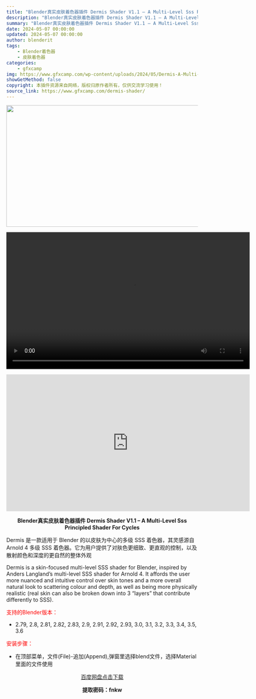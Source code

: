 ```yaml
---
title: "Blender真实皮肤着色器插件 Dermis Shader V1.1 – A Multi-Level Sss Principled Shader For Cycles"
description: "Blender真实皮肤着色器插件 Dermis Shader V1.1 – A Multi-Level Sss Principled Shader For Cycles Dermis 是一..."
summary: "Blender真实皮肤着色器插件 Dermis Shader V1.1 – A Multi-Level Sss Principled Shader For Cycles Dermis 是一..."
date: 2024-05-07 00:00:00
updated: 2024-05-07 00:00:00
author: blenderit
tags: 
    - Blender着色器
    - 皮肤着色器
categories:
    - gfxcamp
img: https://www.gfxcamp.com/wp-content/uploads/2024/05/Dermis-A-Multi-Level-Sss-Principled-Shader-For-Cycles.jpg
showGetMethod: false
copyright: 本插件资源来自网络，版权归原作者所有，仅供交流学习使用！
source_link: https://www.gfxcamp.com/dermis-shader/
---
```

<div><p><img decoding="async" class="aligncenter size-full wp-image-121206" src="https://www.gfxcamp.com/wp-content/uploads/2024/05/Dermis-A-Multi-Level-Sss-Principled-Shader-For-Cycles.jpg" data-src="https://www.gfxcamp.com/wp-content/uploads/2024/05/Dermis-A-Multi-Level-Sss-Principled-Shader-For-Cycles.jpg" alt="" width="640" height="320" data-srcset="https://www.gfxcamp.com/wp-content/uploads/2024/05/Dermis-A-Multi-Level-Sss-Principled-Shader-For-Cycles.jpg 640w, https://www.gfxcamp.com/wp-content/uploads/2024/05/Dermis-A-Multi-Level-Sss-Principled-Shader-For-Cycles-150x75.jpg 150w" data-sizes="(max-width: 640px) 100vw, 640px"><br>
</p><center><div style="width: 640px;" class="wp-video"><!--[if lt IE 9]><script>document.createElement('video');</script><![endif]-->
<video class="wp-video-shortcode" id="video-121216-1" width="640" height="360" preload="true" controls="controls"><source type="video/mp4" src="http://cloud.video.taobao.com/play/u/null/p/1/e/6/t/1/461091064385.mp4?_=1"></source><a href="http://cloud.video.taobao.com/play/u/null/p/1/e/6/t/1/461091064385.mp4">http://cloud.video.taobao.com/play/u/null/p/1/e/6/t/1/461091064385.mp4</a></video></div></center><p style="text-align: center;"><iframe loading="lazy" src="https://player.youku.com/embed/XNjM4ODk5MzY4OA==" width="640" height="360" frameborder="0" allowfullscreen="allowfullscreen" data-mce-fragment="1"></iframe></p><p style="text-align: center;"><strong>Blender真实皮肤着色器插件 Dermis Shader V1.1 – A Multi-Level Sss Principled Shader For Cycles</strong></p><p>Dermis 是一款适用于 Blender 的以皮肤为中心的多级 SSS 着色器，其灵感源自Arnold 4 多级 SSS 着色器。它为用户提供了对肤色更细致、更直观的控制，以及散射颜色和深度的更自然的整体外观</p><p>Dermis is a skin-focused multi-level SSS shader for Blender, inspired by Anders Langland’s multi-level SSS shader for Arnold 4. It affords the user more nuanced and intuitive control over skin tones and a more overall natural look to scattering colour and depth, as well as being more physically realistic (real skin can also be broken down into 3 “layers” that contribute differently to SSS).</p><p style="text-align: left;"><span style="color: #ff0000;">支持的Blender版本：</span></p><ul>
<li style="text-align: left;">2.79, 2.8, 2.81, 2.82, 2.83, 2.9, 2.91, 2.92, 2.93, 3.0, 3.1, 3.2, 3.3, 3.4, 3.5, 3.6</li>
</ul><p><span style="color: #ff0000;">安装步骤：</span></p><ul>
<li>在顶部菜单，文件(File)-追加(Append),弹窗里选择blend文件，选择Material里面的文件使用</li>
</ul><p style="text-align: center;"><a class="maxbutton-3 maxbutton maxbutton-baidu" target="_blank" rel="noopener" href="https://pan.baidu.com/s/1FpBe6LnIr0x5tnlHGxVv1Q?pwd=fnkw"><span class="mb-text">百度网盘点击下载</span></a></p><p style="text-align: center;"><strong>提取密码：fnkw</strong></p></div>